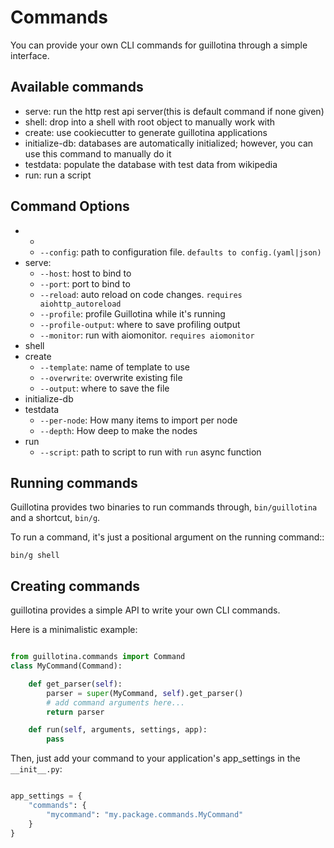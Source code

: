 # Commands

You can provide your own CLI commands for guillotina through a simple interface.


## Available commands

* serve: run the http rest api server(this is default command if none given)
* shell: drop into a shell with root object to manually work with
* create: use cookiecutter to generate guillotina applications
* initialize-db: databases are automatically initialized; however, you can use this command to manually do it
* testdata: populate the database with test data from wikipedia
* run: run a script


## Command Options

- *
  - `--config`: path to configuration file. `defaults to config.(yaml|json)`
- serve:
  - `--host`: host to bind to
  - `--port`: port to bind to
  - `--reload`: auto reload on code changes. `requires aiohttp_autoreload`
  - `--profile`: profile Guillotina while it's running
  - `--profile-output`: where to save profiling output
  - `--monitor`: run with aiomonitor. `requires aiomonitor`
- shell
- create
  - `--template`: name of template to use
  - `--overwrite`: overwrite existing file
  - `--output`: where to save the file
- initialize-db
- testdata
  - `--per-node`: How many items to import per node
  - `--depth`: How deep to make the nodes
- run
  - `--script`: path to script to run with `run` async function


## Running commands

Guillotina provides two binaries to run commands through, `bin/guillotina` and
a shortcut, `bin/g`.

To run a command, it's just a positional argument on the running command::

```
bin/g shell
```


## Creating commands

guillotina provides a simple API to write your own CLI commands.


Here is a minimalistic example:

```python

from guillotina.commands import Command
class MyCommand(Command):

    def get_parser(self):
        parser = super(MyCommand, self).get_parser()
        # add command arguments here...
        return parser

    def run(self, arguments, settings, app):
        pass

```

Then, just add your command to your application's app_settings in the `__init__.py`:

```python

app_settings = {
    "commands": {
        "mycommand": "my.package.commands.MyCommand"
    }
}
```
